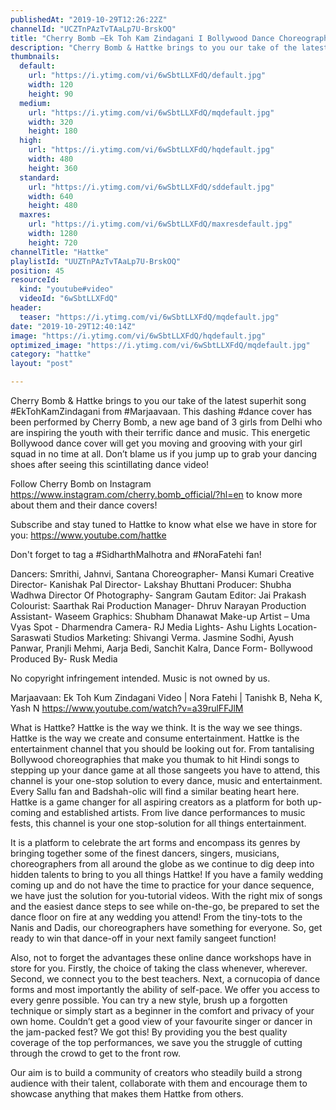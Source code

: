 ```yaml
---
publishedAt: "2019-10-29T12:26:22Z"
channelId: "UCZTnPAzTvTAaLp7U-BrskOQ"
title: "Cherry Bomb –Ek Toh Kam Zindagani I Bollywood Dance Choreography | Hattke"
description: "Cherry Bomb & Hattke brings to you our take of the latest superhit song  #EkTohKamZindagani from #Marjaavaan. This dashing #dance cover has been performed by Cherry Bomb, a new age band of 3 girls from Delhi who are inspiring the youth with their terrific dance and music. This energetic Bollywood dance cover will get you moving and grooving with your girl squad in no time at all. Don’t blame us if you jump up to grab your dancing shoes after seeing this scintillating dance video! \n\nFollow Cherry Bomb on Instagram https://www.instagram.com/cherry.bomb_official/?hl=en to know more about them and their dance covers! \n\nSubscribe and stay tuned to Hattke to know what else we have in store for you: https://www.youtube.com/hattke\n\nDon't forget to tag a #SidharthMalhotra and #NoraFatehi fan!\n\nDancers: Smrithi, Jahnvi, Santana\nChoreographer- Mansi Kumari\nCreative Director- Kanishak Pal\nDirector- Lakshay Bhuttani\nProducer: Shubha Wadhwa\nDirector Of Photography- Sangram Gautam\nEditor: Jai Prakash\nColourist: Saarthak Rai\nProduction Manager- Dhruv Narayan\nProduction Assistant- Waseem\nGraphics: Shubham Dhanawat\nMake-up Artist – Uma Vyas\nSpot - Dharmendra\nCamera- RJ Media\nLights- Ashu Lights\nLocation- Saraswati Studios\nMarketing: Shivangi Verma. Jasmine Sodhi, Ayush Panwar, Pranjli Mehmi, Aarja Bedi, Sanchit Kalra, \nDance Form- Bollywood\nProduced By- Rusk Media\n\nNo copyright infringement intended. Music is not owned by us. \n\nMarjaavaan: Ek Toh Kum Zindagani Video | Nora Fatehi | Tanishk B, Neha K, Yash N\nhttps://www.youtube.com/watch?v=a39rulFFJlM\n\nWhat is Hattke? Hattke is the way we think. It is the way we see things. Hattke is the way we create and consume entertainment. Hattke is the entertainment channel that you should be looking out for. From tantalising Bollywood choreographies that make you thumak to hit Hindi songs to stepping up your dance game at all those sangeets you have to attend, this channel is your one-stop solution to every dance, music and entertainment. Every Sallu fan and Badshah-olic will find a similar beating heart here. Hattke is a game changer for all aspiring creators as a platform for both up-coming and established artists. From live dance performances to music fests, this channel is your one stop-solution for all things entertainment. \n\nIt is a platform to celebrate the art forms and encompass its genres by bringing together some of the finest dancers, singers, musicians, choreographers from all around the globe as we continue to dig deep into hidden talents to bring to you all things Hattke! If you have a family wedding coming up and do not have the time to practice for your dance sequence, we have just the solution for you-tutorial videos. With the right mix of songs and the easiest dance steps to see while on-the-go, be prepared to set the dance floor on fire at any wedding you attend! From the tiny-tots to the Nanis and Dadis, our choreographers have something for everyone. So, get ready to win that dance-off in your next family sangeet function! \n\nAlso, not to forget the advantages these online dance workshops have in store for you. Firstly, the choice of taking the class whenever, wherever. Second, we connect you to the best teachers. Next, a cornucopia of dance forms and most importantly the ability of self-pace. We offer you access to every genre possible. You can try a new style, brush up a forgotten technique or simply start as a beginner in the comfort and privacy of your own home. Couldn’t get a good view of your favourite singer or dancer in the jam-packed fest? We got this! By providing you the best quality coverage of the top performances, we save you the struggle of cutting through the crowd to get to the front row. \n\nOur aim is to build a community of creators who steadily build a strong audience with their talent, collaborate with them and encourage them to showcase anything that makes them Hattke from others."
thumbnails:
  default:
    url: "https://i.ytimg.com/vi/6wSbtLLXFdQ/default.jpg"
    width: 120
    height: 90
  medium:
    url: "https://i.ytimg.com/vi/6wSbtLLXFdQ/mqdefault.jpg"
    width: 320
    height: 180
  high:
    url: "https://i.ytimg.com/vi/6wSbtLLXFdQ/hqdefault.jpg"
    width: 480
    height: 360
  standard:
    url: "https://i.ytimg.com/vi/6wSbtLLXFdQ/sddefault.jpg"
    width: 640
    height: 480
  maxres:
    url: "https://i.ytimg.com/vi/6wSbtLLXFdQ/maxresdefault.jpg"
    width: 1280
    height: 720
channelTitle: "Hattke"
playlistId: "UUZTnPAzTvTAaLp7U-BrskOQ"
position: 45
resourceId:
  kind: "youtube#video"
  videoId: "6wSbtLLXFdQ"
header:
  teaser: "https://i.ytimg.com/vi/6wSbtLLXFdQ/mqdefault.jpg"
date: "2019-10-29T12:40:14Z"
image: "https://i.ytimg.com/vi/6wSbtLLXFdQ/hqdefault.jpg"
optimized_image: "https://i.ytimg.com/vi/6wSbtLLXFdQ/mqdefault.jpg"
category: "hattke"
layout: "post"

---
```

Cherry Bomb & Hattke brings to you our take of the latest superhit song  #EkTohKamZindagani from #Marjaavaan. This dashing #dance cover has been performed by Cherry Bomb, a new age band of 3 girls from Delhi who are inspiring the youth with their terrific dance and music. This energetic Bollywood dance cover will get you moving and grooving with your girl squad in no time at all. Don’t blame us if you jump up to grab your dancing shoes after seeing this scintillating dance video! 

Follow Cherry Bomb on Instagram https://www.instagram.com/cherry.bomb_official/?hl=en to know more about them and their dance covers! 

Subscribe and stay tuned to Hattke to know what else we have in store for you: https://www.youtube.com/hattke

Don't forget to tag a #SidharthMalhotra and #NoraFatehi fan!

Dancers: Smrithi, Jahnvi, Santana
Choreographer- Mansi Kumari
Creative Director- Kanishak Pal
Director- Lakshay Bhuttani
Producer: Shubha Wadhwa
Director Of Photography- Sangram Gautam
Editor: Jai Prakash
Colourist: Saarthak Rai
Production Manager- Dhruv Narayan
Production Assistant- Waseem
Graphics: Shubham Dhanawat
Make-up Artist – Uma Vyas
Spot - Dharmendra
Camera- RJ Media
Lights- Ashu Lights
Location- Saraswati Studios
Marketing: Shivangi Verma. Jasmine Sodhi, Ayush Panwar, Pranjli Mehmi, Aarja Bedi, Sanchit Kalra, 
Dance Form- Bollywood
Produced By- Rusk Media

No copyright infringement intended. Music is not owned by us. 

Marjaavaan: Ek Toh Kum Zindagani Video | Nora Fatehi | Tanishk B, Neha K, Yash N
https://www.youtube.com/watch?v=a39rulFFJlM

What is Hattke? Hattke is the way we think. It is the way we see things. Hattke is the way we create and consume entertainment. Hattke is the entertainment channel that you should be looking out for. From tantalising Bollywood choreographies that make you thumak to hit Hindi songs to stepping up your dance game at all those sangeets you have to attend, this channel is your one-stop solution to every dance, music and entertainment. Every Sallu fan and Badshah-olic will find a similar beating heart here. Hattke is a game changer for all aspiring creators as a platform for both up-coming and established artists. From live dance performances to music fests, this channel is your one stop-solution for all things entertainment. 

It is a platform to celebrate the art forms and encompass its genres by bringing together some of the finest dancers, singers, musicians, choreographers from all around the globe as we continue to dig deep into hidden talents to bring to you all things Hattke! If you have a family wedding coming up and do not have the time to practice for your dance sequence, we have just the solution for you-tutorial videos. With the right mix of songs and the easiest dance steps to see while on-the-go, be prepared to set the dance floor on fire at any wedding you attend! From the tiny-tots to the Nanis and Dadis, our choreographers have something for everyone. So, get ready to win that dance-off in your next family sangeet function! 

Also, not to forget the advantages these online dance workshops have in store for you. Firstly, the choice of taking the class whenever, wherever. Second, we connect you to the best teachers. Next, a cornucopia of dance forms and most importantly the ability of self-pace. We offer you access to every genre possible. You can try a new style, brush up a forgotten technique or simply start as a beginner in the comfort and privacy of your own home. Couldn’t get a good view of your favourite singer or dancer in the jam-packed fest? We got this! By providing you the best quality coverage of the top performances, we save you the struggle of cutting through the crowd to get to the front row. 

Our aim is to build a community of creators who steadily build a strong audience with their talent, collaborate with them and encourage them to showcase anything that makes them Hattke from others.
